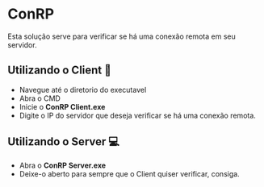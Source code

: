 # ConRP
Esta solução serve para verificar se há uma conexão remota em seu servidor.
<br>

## Utilizando o Client 🚀
- Navegue até o diretorio do executavel
- Abra o CMD
- Inicie o **ConRP Client.exe**
- Digite o IP do servidor que deseja verificar se há uma conexão remota.

## Utilizando o Server 💻
- Abra o **ConRP Server.exe**
- Deixe-o aberto para sempre que o Client quiser verificar, consiga.
